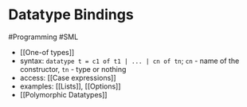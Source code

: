 # Datatype Bindings
#Programming #SML
+ [[One-of types]]
+ syntax: `datatype t = c1 of t1 | ... | cn of tn`; `cn` - name of the constructor, `tn` - type or nothing
+ access: [[Case expressions]]
+ examples: [[Lists]], [[Options]]
+ [[Polymorphic Datatypes]]